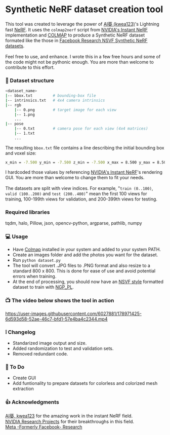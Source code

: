 # Synthetic NeRF dataset creation tool

 This tool was created to leverage the power of [AI葵 (kwea123)](https://github.com/kwea123)'s Lightning fast [NeRF](https://github.com/kwea123/ngp_pl). It uses the `colmap2nerf` script from [NVIDIA's Instant NeRF](https://github.com/NVlabs/instant-ngp) implementation and [COLMAP](https://colmap.github.io/index.html) to produce a Synthetic NeRF dataset formated like the those in [Facebook Research NSVF Synthetic NeRF datasets](https://github.com/facebookresearch/NSVF#dataset).<br><br>
 Feel free to use, and enhance. I wrote this in a few free hours and some of the code might not be pythonic enough. You are more than welcome to contribute to this effort.<br>

### :book: Dataset structure<br>
```bash
<dataset_name>
|-- bbox.txt         # bounding-box file
|-- intrinsics.txt   # 4x4 camera intrinsics
|-- rgb
    |-- 0.png        # target image for each view
    |-- 1.png
    ...
|-- pose
    |-- 0.txt        # camera pose for each view (4x4 matrices)
    |-- 1.txt
    ...
```

The resulting ``bbox.txt`` file contains a line describing the initial bounding box and voxel size:

```bash
x_min = -7.500 y_min = -7.500 z_min = -7.500 x_max = 8.500 y_max = 8.500 z_max = 8.500 initial_voxel_size = 0.4
```
 I hardcoded those values by referencing [NVIDIA's Instant NeRF](https://github.com/NVlabs/instant-ngp)'s rendering GUI. You are more than welcome to change them to fit your needs.<br><br>
 The datasets are split with view indices. For example, "``train (0..100)``, ``valid (100..200)`` and ``test (200..400)``" mean the first 100 views for training, 100-199th views for validation, and 200-399th views for testing.
<br>
### Required libraries
tqdm, halo, Pillow, json, opencv-python, argparse, pathlib, numpy
### :computer: Usage
- Have [Colmap](https://colmap.github.io/index.html) installed in your system and added to your system PATH.<br>
- Create an images folder and add the photos you want for the dataset.<br>
- Run ``python dataset.py``<br>
- The tool will convert .JPG files to .PNG format and also resize to a standard 800 x 800. This is done for ease of use and avoid potential errors when training.<br>
- At the end of processing, you should now have an [NSVF style](https://github.com/facebookresearch/NSVF) formatted dataset to train with [NGP_PL](https://github.com/kwea123/ngp_pl).<br>

### :tv: The video below shows the tool in action

https://user-images.githubusercontent.com/6027881/178971425-6d593d58-52ae-46c7-bfd1-57e4ba4c2344.mp4


### :grey_exclamation: Changelog

- Standarized image output and size.
- Added randomization to test and validation sets.
- Removed redundant code.

### :hammer: To Do

- Create GUI
- Add funtionality to prepare datasets for colorless and colorized mesh extraction

### :+1: Acknowledgments
[AI葵, kwea123](https://github.com/kwea123) for the amazing work in the instant NeRF field.<br>
[NVIDIA Research Projects](https://github.com/NVlabs) for their breakthroughs in this field.<br>
[Meta -Formerly Facebook- Research](https://github.com/facebookresearch)
